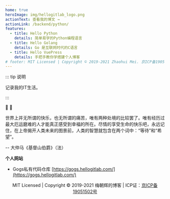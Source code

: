 ```yaml
---
home: true
heroImage: img/hellogitlab_logo.png
actionText: 查看我的博文 →
actionLink: /backend/python/
features:
  - title: Hello Python
    details: 简单易学的Python编程语言
  - title: Hello Golang
    details: Go 是互联网时代的C语言
  - title: Hello VuePress 
    details: 手把手教你学搭建个人博客
# footer: MIT Licensed | Copyright © 2019-2021 Zhaohui Mei. 京ICP备19051502号-1 
---
```








::: tip 说明


记录我的IT生活。

:::

:tada: :100:


世界上并无所谓的快乐，也无所谓的痛苦，唯有两种处境的比较罢了。唯有经历过最大厄运磨难的人才能真正感受到幸福的所在。尽情的享受生命的快乐吧，永远记住，在上帝揭开人类未来的图景前，人类的智慧就包含在两个词中：“等待”和“希望”。

-- 大仲马《基督山伯爵》（法）



**个人网站**

- Gogs私有代码仓库 [https://gogs.hellogitlab.com/](https://gogs.hellogitlab.com/)




<p style="text-align:center;">MIT Licensed | Copyright © 2019-2021 梅朝辉的博客 | ICP证：<a href="https://beian.miit.gov.cn" target="_blank" rel="noopener noreferrer">京ICP备19051502号</a></p>

